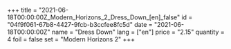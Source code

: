 +++
title = "2021-06-18T00:00:00Z_Modern_Horizons_2_Dress_Down_[en]_false"
id = "04f9f061-67b8-4427-9fcb-b3ccfee8fc5d"
date = "2021-06-18T00:00:00Z"
name = "Dress Down"
lang = ["en"]
price = "2.15"
quantity = 4
foil = false
set = "Modern Horizons 2"
+++
